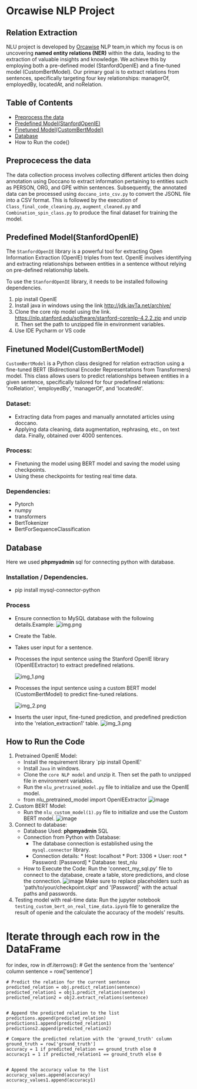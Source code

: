 # Orcawise NLP Project

## Relation Extraction
NLU project is developed by [Orcawise](https://www.orcawise.com/) NLP team,in which my focus is on uncovering **named entity relations (NER)** within the data, leading to the extraction of valuable insights and knowledge. We achieve this by employing both a pre-defined model (StanfordOpenIE) and a fine-tuned model (CustomBertModel). Our primary goal is to extract relations from sentences, specifically targeting four key relationships: managerOf, employedBy, locatedAt, and noRelation.
## Table of Contents
* [Preprocess the data](https://github.com/Pravitha92/Orcawise_NLP_Project/edit/main/README.md#preprocecess-the-data)
* [Predefined Model(StanfordOpenIE)](https://github.com/Pravitha92/Orcawise_NLP_Project/blob/main/README.md#predefined-modelstanfordopenie)
* [Finetuned Model(CustomBertModel)](https://github.com/Pravitha92/Orcawise_NLP_Project/blob/main/README.md#finetuned-modelcustombertmodel)
* [Database](https://github.com/Pravitha92/Orcawise_NLP_Project/blob/main/README.md#database)
* How to Run the code()
  
## Preprocecess the data
The data collection process involves collecting different articles then doing annotation using Doccano to extract information pertaining to entities such as PERSON, ORG, and GPE within sentences. Subsequently, the annotated data can be processed using `doccano_into_csv.py` to convert the JSONL file into a CSV format. This is followed by the execution of `Class_final_code_cleaning.py`, `augment_cleaned.py` and `Combination_spin_class.py` to produce the final dataset for training the model.

## Predefined Model(StanfordOpenIE)
The `StanfordOpenIE` library is a powerful tool for extracting Open Information Extraction (OpenIE) triples from text. OpenIE involves identifying and extracting relationships between entities in a sentence without relying on pre-defined relationship labels. 

To use the `StanfordOpenIE` library, it needs to be installed following dependencies.
1. pip install OpenIE
2. Install java in windows using the link http://jdk.javTa.net/archive/
3. Clone the core nlp model using the link.
https://nlp.stanford.edu/software/stanford-corenlp-4.2.2.zip
and unzip it. Then set the path to unzipped file in environment variables.
4. Use IDE Pycharm or VS code
## Finetuned Model(CustomBertModel)
`CustomBertModel` is a Python class designed for relation extraction using a fine-tuned BERT (Bidirectional Encoder Representations from Transformers) model. This class allows users to predict relationships between entities in a given sentence, specifically tailored for four predefined relations: 'noRelation', 'employedBy', 'managerOf', and 'locatedAt'.
### Dataset:
* Extracting data from pages and manually annotated articles using doccano.
* Applying data cleaning, data augmentation, rephrasing, etc., on text data. Finally, obtained over 4000 sentences.
### Process:
* Finetuning the model using BERT model and saving the model using checkpoints.
* Using these checkpoints for testing real time data.
### Dependencies:
* Pytorch
* numpy
* transformers
* BertTokenizer
* BertForSequenceClassification

## Database
Here we used **phpmyadmin** sql for connecting python with database.             
### Installation / Dependencies.
* pip install mysql-connector-python
### Process
* Ensure connection to MySQL database with the following details.Example:
![img.png](img.png)
* Create the Table.
* Takes user input for a sentence.
* Processes the input sentence using the Stanford OpenIE library (OpenIEExtractor) to extract predefined relations.

     ![img_1.png](img_1.png)
 
* Processes the input sentence using a custom BERT model (CustomBertModel) to predict fine-tuned relations.

  ![img_2.png](img_2.png)

* Inserts the user input, fine-tuned prediction, and predefined prediction into the 'relation_extraction1' table.
![img_3.png](img_3.png)

## How to Run the Code
1. Pretrained OpenIE Model:
   * Install the requirement library `pip install OpenIE'
   * Install `Java` in windows.
   * Clone the `core NLP model` and unzip it. Then set the path to unzipped file in environment variables.
   * Run the `nlu_pretrained_model.py` file to initialize and use the OpenIE model.
   * from nlu_pretrained_model import OpenIEExtractor
![image](https://github.com/Pravitha92/Orcawise_NLP_Project/assets/93678721/b85135af-1332-48c7-871c-23d8a54adbe6)
2. Custom BERT Model:
   * Run the `nlu_custom_model(1).py` file to initialize and use the Custom BERT model.
     ![image](https://github.com/Pravitha92/Orcawise_NLP_Project/assets/93678721/f8fe1c2e-0401-4c38-8bf2-fe94125bdae7)
3. Connect to database:
   * Database Used: **phpmyadmin** SQL
   * Connection from Python with Database:
      * The database connection is established using the `mysql.connector` library.
      * Connection details:
            * Host: localhost
            * Port: 3306
            * User: root
            * Password: [Password]
            * Database: test_nlu
   * How to Execute the Code:
   Run the 'connect_my_sql.py' file to connect to the database, create a table, store predictions, and close the connection.
![image](https://github.com/Pravitha92/Orcawise_NLP_Project/assets/93678721/679ec87f-dc16-4dc8-87ab-e7129056750a)
Make sure to replace placeholders such as 'path/to/your/checkpoint.ckpt' and '[Password]' with the actual paths and passwords.
4. Testing model with real-time data:
   Run the jupyter notebook `testing_custom_bert_on_real_time_data.ipynb` file to generalize the result of openie and the calculate the accuracy of the models' results.
   
# Iterate through each row in the DataFrame
for index, row in df.iterrows():
    # Get the sentence from the 'sentence' column
    sentence = row['sentence']

    # Predict the relation for the current sentence
    predicted_relation = obj.predict_relation(sentence)
    predicted_relation1 = obj1.predict_relation(sentence)
    predicted_relation2 = obj2.extract_relations(sentence)
    

    # Append the predicted relation to the list
    predictions.append(predicted_relation)
    predictions1.append(predicted_relation1)
    predictions2.append(predicted_relation2)

    # Compare the predicted relation with the 'ground_truth' column
    ground_truth = row['ground_truth']
    accuracy = 1 if predicted_relation == ground_truth else 0
    accuracy1 = 1 if predicted_relation1 == ground_truth else 0


    # Append the accuracy value to the list
    accuracy_values.append(accuracy)
    accuracy_values1.append(accuracy1)





